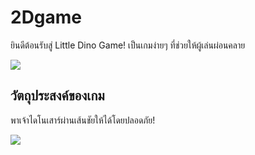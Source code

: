 # 2Dgame

ยินดีต้อนรับสู่ Little Dino Game! เป็นเกมง่ายๆ ที่ช่วยให้ผู้เล่นผ่อนคลาย

<image src = /App Icon.PNG>

## วัตถุประสงค์ของเกม
พาเจ้าไดโนเสาร์ผ่านเส้นชัยให้ได้โดยปลอดภัย!



<image src = /ad.JPG>
